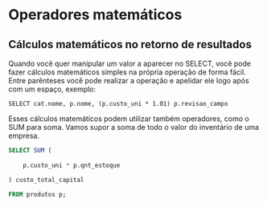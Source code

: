 # Operadores matemáticos

## Cálculos matemáticos no retorno de resultados&#x20;

Quando você quer manipular um valor a aparecer no SELECT, você pode fazer cálculos matemáticos simples na própria operação de forma fácil. Entre parênteses você pode realizar a operação e apelidar ele logo após com um espaço, exemplo:&#x20;

```plsql
SELECT cat.nome, p.nome, (p.custo_uni * 1.01) p.revisao_campo
```

Esses cálculos matemáticos podem utilizar também operadores, como o SUM para soma. Vamos supor a soma de todo o valor do inventário de uma empresa.

```sql
SELECT SUM (
    
    p.custo_uni * p.qnt_estoque

) custo_total_capital

FROM produtos p;
```
